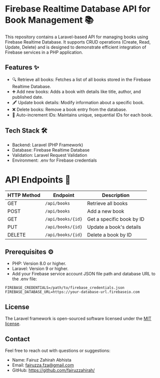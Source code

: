 <div class="container">
        <h1>Firebase Realtime Database API for Book Management 📚</h1>
</div>

This repository contains a Laravel-based API for managing books using Firebase Realtime Database. It supports CRUD operations (Create, Read, Update, Delete) and is designed to demonstrate efficient integration of Firebase services in a PHP application.

## Features ✨
- 🔍 Retrieve all books: Fetches a list of all books stored in the Firebase Realtime Database.
- ➕ Add new books: Adds a book with details like title, author, and published date.
- 🖋️ Update book details: Modify information about a specific book.
- ❌ Delete books: Remove a book entry from the database.
- 🔢 Auto-increment IDs: Maintains unique, sequential IDs for each book.

## Tech Stack 🛠️
- Backend: Laravel (PHP Framework)
- Database: Firebase Realtime Database
- Validation: Laravel Request Validation
- Environment: .env for Firebase credentials

<body>
    <div class="container">
        <h1>API Endpoints 🔗</h1>
        <table>
            <thead>
                <tr>
                    <th>HTTP Method</th>
                    <th>Endpoint</th>
                    <th>Description</th>
                </tr>
            </thead>
            <tbody>
                <tr>
                    <td>GET</td>
                    <td><code>/api/books</code></td>
                    <td>Retrieve all books</td>
                </tr>
                <tr>
                    <td>POST</td>
                    <td><code>/api/books</code></td>
                    <td>Add a new book</td>
                </tr>
                <tr>
                    <td>GET</td>
                    <td><code>/api/books/{id}</code></td>
                    <td>Get a specific book by ID</td>
                </tr>
                <tr>
                    <td>PUT</td>
                    <td><code>/api/books/{id}</code></td>
                    <td>Update a book's details</td>
                </tr>
                <tr>
                    <td>DELETE</td>
                    <td><code>/api/books/{id}</code></td>
                    <td>Delete a book by ID</td>
                </tr>
            </tbody>
        </table>
    </div>
</body>

## Prerequisites ⚙️
- PHP: Version 8.0 or higher.
- Laravel: Version 9 or higher.
- Add your Firebase service account JSON file path and database URL to the .env file:

```env
FIREBASE_CREDENTIALS=/path/to/firebase_credentials.json
FIREBASE_DATABASE_URL=https://your-database-url.firebaseio.com
```

## License

The Laravel framework is open-sourced software licensed under the [MIT license](https://opensource.org/licenses/MIT).

## Contact 
Feel free to reach out with questions or suggestions:
- Name: Fairuz Zahirah Abhista
- Email: fairuzza.fza@gmail.com
- GitHub: https://github.com/fairuzzahirah/
